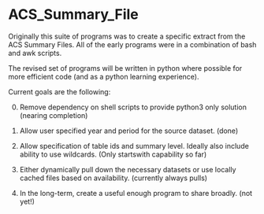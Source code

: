 # ACS_Summary_File

Originally this suite of programs was to create a specific extract from the ACS Summary Files. All of the early programs were in a combination of bash and awk scripts. 

The revised set of programs will be written in python where possible for more efficient code (and as a python learning experience).

Current goals are the following:

0. Remove dependency on shell scripts to provide python3 only solution (nearing completion)

1. Allow user specified year and period for the source dataset. (done)

2. Allow specification of table ids and summary level. Ideally also include ability to use wildcards. (Only startswith capability so far)

3. Either dynamically pull down the necessary datasets or use locally cached files based on availability. (currently always pulls)

4. In the long-term, create a useful enough program to share broadly. (not yet!)
